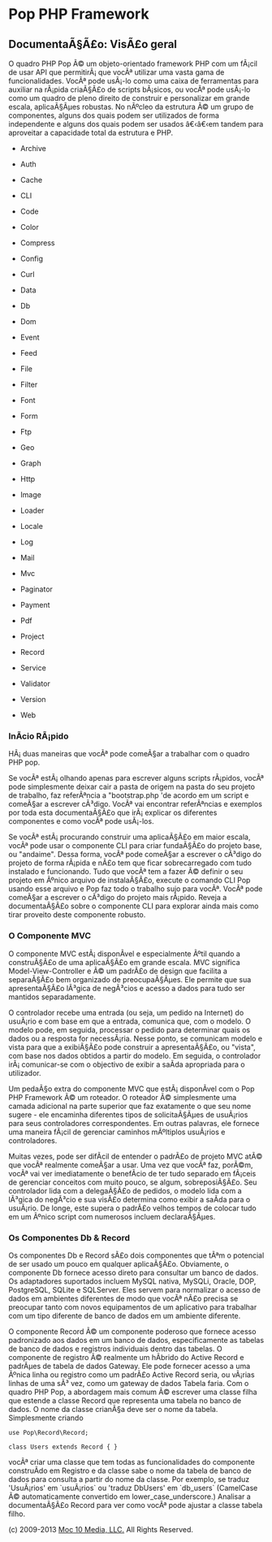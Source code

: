 Pop PHP Framework
=================

DocumentaÃ§Ã£o: VisÃ£o geral
----------------------------

O quadro PHP Pop Ã© um objeto-orientado framework PHP com um fÃ¡cil de
usar API que permitirÃ¡ que vocÃª utilizar uma vasta gama de
funcionalidades. VocÃª pode usÃ¡-lo como uma caixa de ferramentas para
auxiliar na rÃ¡pida criaÃ§Ã£o de scripts bÃ¡sicos, ou vocÃª pode usÃ¡-lo
como um quadro de pleno direito de construir e personalizar em grande
escala, aplicaÃ§Ãµes robustas. No nÃºcleo da estrutura Ã© um grupo de
componentes, alguns dos quais podem ser utilizados de forma independente
e alguns dos quais podem ser usados â€‹â€‹em tandem para aproveitar a
capacidade total da estrutura e PHP.

-   Archive
-   Auth
-   Cache
-   CLI
-   Code

-   Color
-   Compress
-   Config
-   Curl
-   Data

-   Db
-   Dom
-   Event
-   Feed
-   File

-   Filter
-   Font
-   Form
-   Ftp
-   Geo

-   Graph
-   Http
-   Image
-   Loader
-   Locale

-   Log
-   Mail
-   Mvc
-   Paginator
-   Payment

-   Pdf
-   Project
-   Record
-   Service
-   Validator

-   Version
-   Web

### InÃ­cio RÃ¡pido

HÃ¡ duas maneiras que vocÃª pode comeÃ§ar a trabalhar com o quadro PHP
pop.

Se vocÃª estÃ¡ olhando apenas para escrever alguns scripts rÃ¡pidos,
vocÃª pode simplesmente deixar cair a pasta de origem na pasta do seu
projeto de trabalho, faz referÃªncia a "bootstrap.php 'de acordo em um
script e comeÃ§ar a escrever cÃ³digo. VocÃª vai encontrar referÃªncias e
exemplos por toda esta documentaÃ§Ã£o que irÃ¡ explicar os diferentes
componentes e como vocÃª pode usÃ¡-los.

Se vocÃª estÃ¡ procurando construir uma aplicaÃ§Ã£o em maior escala,
vocÃª pode usar o componente CLI para criar fundaÃ§Ã£o do projeto base,
ou "andaime". Dessa forma, vocÃª pode comeÃ§ar a escrever o cÃ³digo do
projeto de forma rÃ¡pida e nÃ£o tem que ficar sobrecarregado com tudo
instalado e funcionando. Tudo que vocÃª tem a fazer Ã© definir o seu
projeto em Ãºnico arquivo de instalaÃ§Ã£o, execute o comando CLI Pop
usando esse arquivo e Pop faz todo o trabalho sujo para vocÃª. VocÃª
pode comeÃ§ar a escrever o cÃ³digo do projeto mais rÃ¡pido. Reveja a
documentaÃ§Ã£o sobre o componente CLI para explorar ainda mais como
tirar proveito deste componente robusto.

### O Componente MVC

O componente MVC estÃ¡ disponÃ­vel e especialmente Ãºtil quando a
construÃ§Ã£o de uma aplicaÃ§Ã£o em grande escala. MVC significa
Model-View-Controller e Ã© um padrÃ£o de design que facilita a
separaÃ§Ã£o bem organizado de preocupaÃ§Ãµes. Ele permite que sua
apresentaÃ§Ã£o lÃ³gica de negÃ³cios e acesso a dados para tudo ser
mantidos separadamente.

O controlador recebe uma entrada (ou seja, um pedido na Internet) do
usuÃ¡rio e com base em que a entrada, comunica que, com o modelo. O
modelo pode, em seguida, processar o pedido para determinar quais os
dados ou a resposta for necessÃ¡ria. Nesse ponto, se comunicam modelo e
vista para que a exibiÃ§Ã£o pode construir a apresentaÃ§Ã£o, ou "vista",
com base nos dados obtidos a partir do modelo. Em seguida, o controlador
irÃ¡ comunicar-se com o objectivo de exibir a saÃ­da apropriada para o
utilizador.

Um pedaÃ§o extra do componente MVC que estÃ¡ disponÃ­vel com o Pop PHP
Framework Ã© um roteador. O roteador Ã© simplesmente uma camada
adicional na parte superior que faz exatamente o que seu nome sugere -
ele encaminha diferentes tipos de solicitaÃ§Ãµes de usuÃ¡rios para seus
controladores correspondentes. Em outras palavras, ele fornece uma
maneira fÃ¡cil de gerenciar caminhos mÃºltiplos usuÃ¡rios e
controladores.

Muitas vezes, pode ser difÃ­cil de entender o padrÃ£o de projeto MVC
atÃ© que vocÃª realmente comeÃ§ar a usar. Uma vez que vocÃª faz, porÃ©m,
vocÃª vai ver imediatamente o benefÃ­cio de ter tudo separado em fÃ¡ceis
de gerenciar conceitos com muito pouco, se algum, sobreposiÃ§Ã£o. Seu
controlador lida com a delegaÃ§Ã£o de pedidos, o modelo lida com a
lÃ³gica do negÃ³cio e sua visÃ£o determina como exibir a saÃ­da para o
usuÃ¡rio. De longe, este supera o padrÃ£o velhos tempos de colocar tudo
em um Ãºnico script com numerosos incluem declaraÃ§Ãµes.

### Os Componentes Db & Record

Os componentes Db e Record sÃ£o dois componentes que tÃªm o potencial de
ser usado um pouco em qualquer aplicaÃ§Ã£o. Obviamente, o componente Db
fornece acesso direto para consultar um banco de dados. Os adaptadores
suportados incluem MySQL nativa, MySQLi, Oracle, DOP, PostgreSQL, SQLite
e SQLServer. Eles servem para normalizar o acesso de dados em ambientes
diferentes de modo que vocÃª nÃ£o precisa se preocupar tanto com novos
equipamentos de um aplicativo para trabalhar com um tipo diferente de
banco de dados em um ambiente diferente.

O componente Record Ã© um componente poderoso que fornece acesso
padronizado aos dados em um banco de dados, especificamente as tabelas
de banco de dados e registros individuais dentro das tabelas. O
componente de registro Ã© realmente um hÃ­brido do Active Record e
padrÃµes de tabela de dados Gateway. Ele pode fornecer acesso a uma
Ãºnica linha ou registro como um padrÃ£o Active Record seria, ou vÃ¡rias
linhas de uma sÃ³ vez, como um gateway de dados Tabela faria. Com o
quadro PHP Pop, a abordagem mais comum Ã© escrever uma classe filha que
estende a classe Record que representa uma tabela no banco de dados. O
nome da classe crianÃ§a deve ser o nome da tabela. Simplesmente criando

    use Pop\Record\Record;

    class Users extends Record { }

vocÃª criar uma classe que tem todas as funcionalidades do componente
construÃ­do em Registro e da classe sabe o nome da tabela de banco de
dados para consulta a partir do nome da classe. Por exemplo, se traduz
'UsuÃ¡rios' em \`usuÃ¡rios\` ou 'traduz DbUsers' em \`db\_users\`
(CamelCase Ã© automaticamente convertido em lower\_case\_underscore.)
Analisar a documentaÃ§Ã£o Record para ver como vocÃª pode ajustar a
classe tabela filho.

\(c) 2009-2013 [Moc 10 Media, LLC.](http://www.moc10media.com) All
Rights Reserved.
